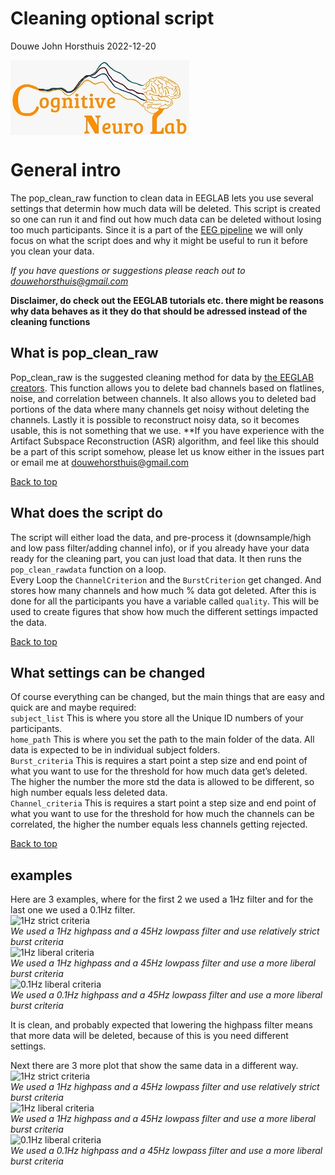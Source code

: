 Cleaning optional script
================
Douwe John Horsthuis
2022-12-20

<!-- [![Contributors](https://img.shields.io/github/contributors/DouweHorsthuis/EEG_to_ERP_pipeline_stats_R.svg?style=for-the-badge)](https://github.com/DouweHorsthuis/EEG_to_ERP_pipeline_stats_R/graphs/contributors) -->
<!-- [![Forks](https://img.shields.io/github/forks/DouweHorsthuis/EEG_to_ERP_pipeline_stats_R.svg?style=for-the-badge)](https://github.com/DouweHorsthuis/EEG_to_ERP_pipeline_stats_R/network/members) -->
<!-- [![Stargazers](https://img.shields.io/github/stars/DouweHorsthuis/EEG_to_ERP_pipeline_stats_R.svg?style=for-the-badge)](https://github.com/DouweHorsthuis/EEG_to_ERP_pipeline_stats_R/stargazers) -->
<!-- [![Issues](https://img.shields.io/github/issues/DouweHorsthuis/EEG_to_ERP_pipeline_stats_R.svg?style=for-the-badge)](https://github.com/DouweHorsthuis/EEG_to_ERP_pipeline_stats_R/issues) -->
<!-- [![MIT -->
<!-- License](https://img.shields.io/github/license/DouweHorsthuis/EEG_to_ERP_pipeline_stats_R.svg?style=for-the-badge)](https://github.com/DouweHorsthuis/EEG_to_ERP_pipeline_stats_R/blob/master/LICENSE.txt) -->
<!-- [![LinkedIn](https://img.shields.io/badge/-LinkedIn-black.svg?style=for-the-badge&logo=linkedin&colorB=555)](https://www.linkedin.com/in/douwe-horsthuis-725bb9188/) -->

<img src="images/CNL_logo_2.jpeg" alt="Logo" align="center" width="286"/>

# General intro

The pop_clean_raw function to clean data in EEGLAB lets you use several
settings that determin how much data will be deleted. This script is
created so one can run it and find out how much data can be deleted
without losing too much participants. Since it is a part of the [EEG
pipeline](https://github.com/DouweHorsthuis/EEG_to_ERP_pipeline_stats_R)
we will only focus on what the script does and why it might be useful to
run it before you clean your data.

*If you have questions or suggestions please reach out to
douwehorsthuis@gmail.com*

**Disclaimer, do check out the EEGLAB tutorials etc. there might be
reasons why data behaves as it they do that should be adressed instead
of the cleaning functions**

## What is pop_clean_raw

Pop_clean_raw is the suggested cleaning method for data by [the EEGLAB
creators](https://eeglab.org/tutorials/06_RejectArtifacts/cleanrawdata.html).
This function allows you to delete bad channels based on flatlines,
noise, and correlation between channels. It also allows you to deleted
bad portions of the data where many channels get noisy without deleting
the channels. Lastly it is possible to reconstruct noisy data, so it
becomes usable, this is not something that we use. \*\*If you have
experience with the Artifact Subspace Reconstruction (ASR) algorithm,
and feel like this should be a part of this script somehow, please let
us know either in the issues part or email me at
<douwehorsthuis@gmail.com>

[Back to top](#cleaning-optional-script)

## What does the script do

The script will either load the data, and pre-process it
(downsample/high and low pass filter/adding channel info), or if you
already have your data ready for the cleaning part, you can just load
that data. It then runs the `pop_clean_rawdata` function on a loop.  
Every Loop the `ChannelCriterion` and the `BurstCriterion` get changed.
And stores how many channels and how much % data got deleted. After this
is done for all the participants you have a variable called `quality`.
This will be used to create figures that show how much the different
settings impacted the data.

[Back to top](#cleaning-optional-script)

## What settings can be changed

Of course everything can be changed, but the main things that are easy
and quick are and maybe required:  
`subject_list` This is where you store all the Unique ID numbers of your
participants.  
`home_path` This is where you set the path to the main folder of the
data. All data is expected to be in individual subject folders.  
`Burst_criteria` This is requires a start point a step size and end
point of what you want to use for the threshold for how much data get’s
deleted. The higher the number the more std the data is allowed to be
different, so high number equals less deleted data.  
`Channel_criteria` This is requires a start point a step size and end
point of what you want to use for the threshold for how much the
channels can be correlated, the higher the number equals less channels
getting rejected.

[Back to top](#cleaning-optional-script)

## examples

Here are 3 examples, where for the first 2 we used a 1Hz filter and for
the last one we used a 0.1Hz filter.  
![1Hz strict
criteria](https://github.com/DouweHorsthuis/EEG_to_ERP_pipeline_stats_R/blob/main/images/CleaningBurstcriteria1hz_new.png?raw=true)  
*We used a 1Hz highpass and a 45Hz lowpass filter and use relatively
strict burst criteria*  
![1Hz liberal
criteria](https://github.com/DouweHorsthuis/EEG_to_ERP_pipeline_stats_R/blob/main/images/CleaningBurstcriteria1hz_old.png?raw=true)  
*We used a 1Hz highpass and a 45Hz lowpass filter and use a more liberal
burst criteria*  
![0.1Hz liberal
criteria](https://github.com/DouweHorsthuis/EEG_to_ERP_pipeline_stats_R/blob/main/images/CleaningBurstcriteria0.1hz_old.png?raw=true)  
*We used a 0.1Hz highpass and a 45Hz lowpass filter and use a more
liberal burst criteria*

It is clean, and probably expected that lowering the highpass filter
means that more data will be deleted, because of this is you need
different settings.

Next there are 3 more plot that show the same data in a different way.  
![1Hz strict
criteria](https://github.com/DouweHorsthuis/EEG_to_ERP_pipeline_stats_R/blob/main/images/CleaningBurstcriteria1hz_new.png?raw=true)  
*We used a 1Hz highpass and a 45Hz lowpass filter and use relatively
strict burst criteria*  
![1Hz liberal
criteria](https://github.com/DouweHorsthuis/EEG_to_ERP_pipeline_stats_R/blob/main/images/cleaningChannels1hz_old.png?raw=true)  
*We used a 1Hz highpass and a 45Hz lowpass filter and use a more liberal
burst criteria*  
![0.1Hz liberal
criteria](https://github.com/DouweHorsthuis/EEG_to_ERP_pipeline_stats_R/blob/main/images/cleaningChannels0.1hz_old.png?raw=true)  
*We used a 0.1Hz highpass and a 45Hz lowpass filter and use a more
liberal burst criteria*
